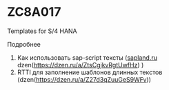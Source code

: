 # ZC8A017
Templates for S/4 HANA

Подробнее
1) Как использовать sap-script тексты ([sapland.ru]() dzen(https://dzen.ru/a/ZtsCgjkvRgtUwfHz) )
2) RTTI для заполнение шаблонов длинных текстов (dzen(https://dzen.ru/a/Z27d3qZuuGeS9WFv))
